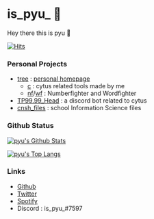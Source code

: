 # is_pyu_ 🌙
Hey there this is pyu 👋

[![Hits](https://hits.seeyoufarm.com/api/count/incr/badge.svg?url=https%3A%2F%2Fgithub.com%2Fis-pyu%2Fhit-counter&count_bg=%2337BA9B&title_bg=%23555555&icon=&icon_color=%23E7E7E7&title=hits&edge_flat=false)](https://hits.seeyoufarm.com)


### Personal Projects
+ [tree](https://github.com/is-pyu/tree) : [personal homepage](https://tree.pyudi.ml)
	+ [c](https://c.pyudi.ml) : cytus related tools made by me
	+ [nf](https://tree.pyudi.ml/nf.html)/[wf](https://tree.pyudi.ml/wf.html) : Numberfighter and Wordfighter
+ [TP99.99_Head](https://github.com/is-pyu/TP99.99_Head) : a discord bot related to cytus
+ [cnsh_files](https://github.com/is-pyu/cnsh_files) : school Information Science files

### Github Status

[![pyu's Github Stats](https://github-readme-stats.vercel.app/api?username=is-pyu&title_color=37ba9b)](https://github.com/is-pyu/)

[![pyu's Top Langs](https://github-readme-stats.vercel.app/api/top-langs/?username=is-pyu&title_color=37ba9b)](https://github.com/is-pyu/)

### Links
+ [Github](https://github.com/is-pyu)
+ [Twitter](https://twitter.com/is_pyu_)
+ [Spotify](https://open.spotify.com/user/31ep4pzl33za4teycfl7bvuuleq4?si=RI2nxjjQTwm_MPhTxfvc7Q)
+ Discord : is_pyu_#7597
